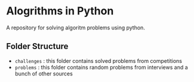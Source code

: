 # Alogrithms in Python

A repository for solving algoritm problems using python. 
## Folder Structure
- `challenges` : this folder contains solved problems from competitions
- `problems` : this folder contains random problems from interviews and a bunch of other sources 
